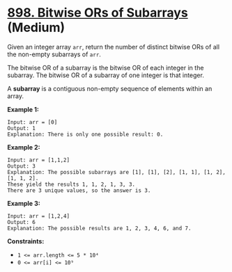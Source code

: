 # [898. Bitwise ORs of Subarrays][link] (Medium)

[link]: https://leetcode.com/problems/bitwise-ors-of-subarrays/

Given an integer array `arr`, return the number of distinct bitwise ORs of all the non-empty
subarrays of `arr`.

The bitwise OR of a subarray is the bitwise OR of each integer in the subarray. The bitwise OR of a
subarray of one integer is that integer.

A **subarray** is a contiguous non-empty sequence of elements within an array.

**Example 1:**

```
Input: arr = [0]
Output: 1
Explanation: There is only one possible result: 0.
```

**Example 2:**

```
Input: arr = [1,1,2]
Output: 3
Explanation: The possible subarrays are [1], [1], [2], [1, 1], [1, 2], [1, 1, 2].
These yield the results 1, 1, 2, 1, 3, 3.
There are 3 unique values, so the answer is 3.
```

**Example 3:**

```
Input: arr = [1,2,4]
Output: 6
Explanation: The possible results are 1, 2, 3, 4, 6, and 7.
```

**Constraints:**

- `1 <= arr.length <= 5 * 10⁴`
- `0 <= arr[i] <= 10⁹`
